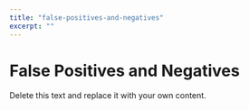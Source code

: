 ```yaml
---
title: "false-positives-and-negatives"
excerpt: ""
---
```

# False Positives and Negatives

Delete this text and replace it with your own content.